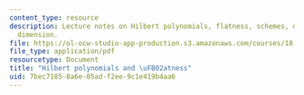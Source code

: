 ```yaml
---
content_type: resource
description: Lecture notes on Hilbert polynomials, flatness, schemes, degree, and
  dimension.
file: https://ol-ocw-studio-app-production.s3.amazonaws.com/courses/18-726-algebraic-geometry-spring-2009/7bec71858a6e05adf2ee9c1e419b4aa6_MIT18_726s09_lec20_hilbpoly.pdf
file_type: application/pdf
resourcetype: Document
title: "Hilbert polynomials and \uFB02atness"
uid: 7bec7185-8a6e-05ad-f2ee-9c1e419b4aa6
---
```

